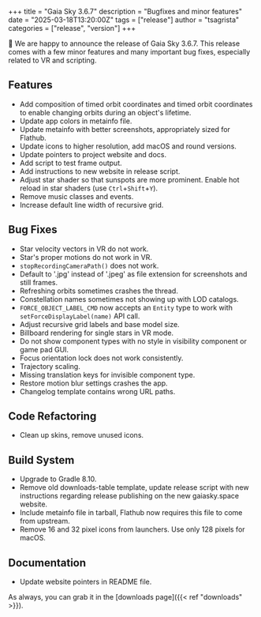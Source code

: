 +++
title = "Gaia Sky 3.6.7"
description = "Bugfixes and minor features"
date = "2025-03-18T13:20:00Z"
tags = ["release"]
author = "tsagrista"
categories = ["release", "version"]
+++

📢 We are happy to announce the release of Gaia Sky 3.6.7. This release comes with a few minor features and many important bug fixes, especially related to VR and scripting.

<!--more-->

## Features
- Add composition of timed orbit coordinates and timed orbit coordinates to enable changing orbits during an object's lifetime.
- Update app colors in metainfo file.
- Update metainfo with better screenshots, appropriately sized for Flathub.
- Update icons to higher resolution, add macOS and round versions.
- Update pointers to project website and docs.
- Add script to test frame output.
- Add instructions to new website in release script.
- Adjust star shader so that sunspots are more prominent. Enable hot reload in star shaders (use `Ctrl`+`Shift`+`Y`).
- Remove music classes and events.
- Increase default line width of recursive grid.

## Bug Fixes
- Star velocity vectors in VR do not work.
- Star's proper motions do not work in VR.
- `stopRecordingCameraPath()` does not work.
- Default to '.jpg' instead of '.jpeg' as file extension for screenshots and still frames.
- Refreshing orbits sometimes crashes the thread.
- Constellation names sometimes not showing up with LOD catalogs.
- `FORCE_OBJECT_LABEL_CMD` now accepts an `Entity` type to work with `setForceDisplayLabel(name)` API call.
- Adjust recursive grid labels and base model size.
- Billboard rendering for single stars in VR mode.
- Do not show component types with no style in visibility component or game pad GUI.
- Focus orientation lock does not work consistently.
- Trajectory scaling.
- Missing translation keys for invisible component type.
- Restore motion blur settings crashes the app.
- Changelog template contains wrong URL paths.

## Code Refactoring
- Clean up skins, remove unused icons.

## Build System
- Upgrade to Gradle 8.10.
- Remove old downloads-table template, update release script with new instructions regarding release publishing on the new gaiasky.space website.
- Include metainfo file in tarball, Flathub now requires this file to come from upstream.
- Remove 16 and 32 pixel icons from launchers. Use only 128 pixels for macOS.

## Documentation
- Update website pointers in README file.

As always, you can grab it in the [downloads page]({{< ref "downloads" >}}).
